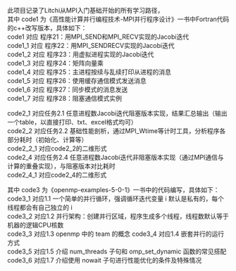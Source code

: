此项目记录了Litchi从MPI入门基础开始的所有学习路径，  
其中 code1 为《高性能计算并行编程技术-MPI并行程序设计》一书中Fortran代码的c++改写版本，具体如下：    
code1 对应 程序21：用MPI_SEND和MPI_RECV实现的Jacobi迭代  
code1_1 对应 程序22：用MPI_SENDRECV实现的Jacobi迭代  
code1_2 对应 程序23：用虚拟进程实现的Jacobi迭代  
code1_3 对应 程序24：矩阵向量乘  
code1_4 对应 程序25：主进程按续与乱续打印从进程的消息  
code1_5 对应 程序26：使用缓存通信模式发送消息  
code1_6 对应 程序27：同步模式的消息发送  
code1_7 对应 程序28：阻塞通信模式实例  

code2_1 对应任务2.1 任意进程数Jacobi迭代阻塞版本实现，结果汇总输出（输出⼀个table，以直接打印、txt、excel格式均可）  
code2_2 对应任务2.2 基础性能剖析，通过MPI_Wtime等计时⼯具，分析程序各部分耗时（初始化、计算等）  
code2_2_1 对应code2_2的二维形式  
code2_4 对应任务2.4 任意进程数Jacobi迭代非阻塞版本实现（通过MPI通信与计算的重叠实现），与阻塞版本对比耗时  
code2_4_1 对应code2_4的二维形式  

其中 code3 为《openmp-examples-5-0-1》一书中的代码编写，具体如下：  
code3_1 对应1.1 一个简单的并行循环，强调循环迭代变量 i 默认是私有的，每个线程都会有自己独立的 i  
code3_2 对应1.2 并行架构：创建并行区域，程序生成多个线程，线程数默认等于机器的逻辑CPU核数  
code3_3 对应1.3 openmp 中的 team 的概念 
code3_4 对应1.4 嵌套并行的运行方式  
code3_5 对应1.5 介绍 num_threads 子句和 omp_set_dynamic 函数的常见搭配  
code3_6 对应1.7 介绍使用 nowait 子句进行性能优化的条件及特殊情况
